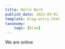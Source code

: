 ```yaml
---
title: Hello Word
publish_date: 2023-09-01
template: blog-entry.html
taxonomy:
    tags: [blue]
---
```


We are online